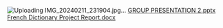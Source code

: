 ![Uploading IMG_20240211_231904.jpg…]()
[GROUP PRESENTATION 2.pptx](https://github.com/Simon-Joshua/COS-101-GROUP-PROJECT/files/14229705/GROUP.PRESENTATION.2.pptx)
[French Dictionary Project Report.docx](https://github.com/Simon-Joshua/COS-101-GROUP-PROJECT/files/14227364/French.Dictionary.Project.Report.docx)
